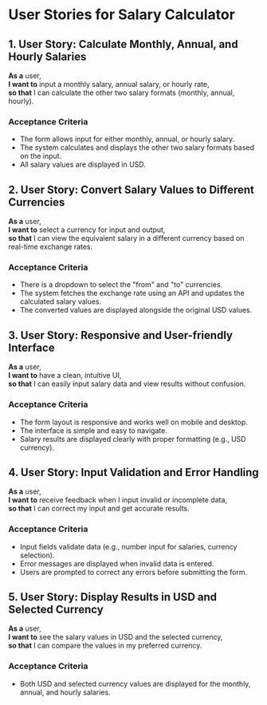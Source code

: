 # User Stories for Salary Calculator

## 1. User Story: Calculate Monthly, Annual, and Hourly Salaries

**As a** user,  
**I want to** input a monthly salary, annual salary, or hourly rate,  
**so that** I can calculate the other two salary formats (monthly, annual, hourly).

### Acceptance Criteria

- The form allows input for either monthly, annual, or hourly salary.
- The system calculates and displays the other two salary formats based on the input.
- All salary values are displayed in USD.

## 2. User Story: Convert Salary Values to Different Currencies

**As a** user,  
**I want to** select a currency for input and output,  
**so that** I can view the equivalent salary in a different currency based on real-time exchange rates.

### Acceptance Criteria

- There is a dropdown to select the "from" and "to" currencies.
- The system fetches the exchange rate using an API and updates the calculated salary values.
- The converted values are displayed alongside the original USD values.

## 3. User Story: Responsive and User-friendly Interface

**As a** user,  
**I want to** have a clean, intuitive UI,  
**so that** I can easily input salary data and view results without confusion.

### Acceptance Criteria

- The form layout is responsive and works well on mobile and desktop.
- The interface is simple and easy to navigate.
- Salary results are displayed clearly with proper formatting (e.g., USD currency).

## 4. User Story: Input Validation and Error Handling

**As a** user,  
**I want to** receive feedback when I input invalid or incomplete data,  
**so that** I can correct my input and get accurate results.

### Acceptance Criteria

- Input fields validate data (e.g., number input for salaries, currency selection).
- Error messages are displayed when invalid data is entered.
- Users are prompted to correct any errors before submitting the form.

## 5. User Story: Display Results in USD and Selected Currency

**As a** user,  
**I want to** see the salary values in USD and the selected currency,  
**so that** I can compare the values in my preferred currency.

### Acceptance Criteria

- Both USD and selected currency values are displayed for the monthly, annual, and hourly salaries.
